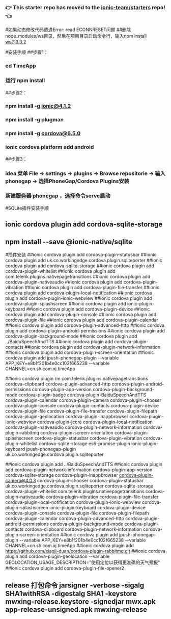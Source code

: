 ### :point_right: This starter repo has moved to the [ionic-team/starters](https://github.com/ionic-team/starters/tree/master/ionic-angular/official/tutorial) repo! :point_left:

#如果动态修改代码遭遇Error: read ECONNRESET问题
##删除node_modules/ws目录，然后在项目目录启动命令行，输入npm install ws@3.3.2


#安装手顺
##步骤1：
### cd TimeApp
### 运行 npm install
##步骤2：
### npm install -g ionic@4.1.2
### npm install -g plugman
### npm install -g cordova@6.5.0
### ionic cordova platform add android
##步骤3：
### idea 菜单 File -> settings -> plugins -> Browse repositorie -> 输入phonegap -> 选择PhoneGap/Cordova Plugins安装
### 新建服务器 phonegap ，选择命令serve启动

#SQLite插件安装手顺
## ionic cordova plugin add cordova-sqlite-storage
## npm install --save @ionic-native/sqlite

#插件安装
##ionic cordova plugin add cordova-plugin-statusbar
##ionic cordova plugin add uk.co.workingedge.cordova.plugin.sqliteporter
##ionic cordova plugin add cordova-sqlite-storage
##ionic cordova plugin add cordova-plugin-whitelist
##ionic cordova plugin add com.telerik.plugins.nativepagetransitions
##ionic cordova plugin add cordova-plugin-nativeaudio
##ionic cordova plugin add cordova-plugin-vibration
##ionic cordova plugin add cordova-plugin-file-transfer
##ionic cordova plugin add cordova-plugin-local-notification
##ionic cordova plugin add cordova-plugin-ionic-webview
##ionic cordova plugin add cordova-plugin-splashscreen
##ionic cordova plugin add ionic-plugin-keyboard
##ionic cordova plugin add cordova-plugin-device
##ionic cordova plugin add cordova-plugin-console
##ionic cordova plugin add cordova-plugin-file
##ionic cordova plugin add cordova-plugin-calendar
##ionic cordova plugin add cordova-plugin-advanced-http
##ionic cordova plugin add cordova-plugin-android-permissions
##ionic cordova plugin add cordova-plugin-background-mode
##ionic cordova plugin add ../BaiduSpeechAndTTS
##ionic cordova plugin add cordova-plugin-contacts
##ionic cordova plugin add cordova-plugin-network-information
##ionic cordova plugin add cordova-plugin-screen-orientation
##ionic cordova plugin add jpush-phonegap-plugin --variable APP_KEY=e8b1f201b4e0cc102f665238 --variable CHANNEL=cn.sh.com.xj.timeApp

##ionic cordova plugin rm com.telerik.plugins.nativepagetransitions cordova-clipboard cordova-plugin-advanced-http cordova-plugin-android-permissions  cordova-plugin-app-version  cordova-plugin-background-mode  cordova-plugin-badge  cordova-plugin-BaiduSpeechAndTTS  cordova-plugin-calendar  cordova-plugin-camera  cordova-plugin-chooser  cordova-plugin-console cordova-plugin-contacts  cordova-plugin-device  cordova-plugin-file  cordova-plugin-file-transfer  cordova-plugin-filepath  cordova-plugin-geolocation  cordova-plugin-inappbrowser  cordova-plugin-ionic-webview  cordova-plugin-jcore  cordova-plugin-local-notification  cordova-plugin-nativeaudio  cordova-plugin-network-information  cordova-plugin-rabbitmq  cordova-plugin-screen-orientation  cordova-plugin-splashscreen cordova-plugin-statusbar  cordova-plugin-vibration  cordova-plugin-whitelist  cordova-sqlite-storage es6-promise-plugin ionic-plugin-keyboard  jpush-phonegap-plugin  uk.co.workingedge.cordova.plugin.sqliteporter 




##ionic cordova plugin add ../BaiduSpeechAndTTS
##ionic cordova plugin add cordova-plugin-network-information cordova-plugin-app-version cordova-sqlite-storage cordova-plugin-inappbrowser cordova-plugin-camera@4.0.3 cordova-plugin-chooser cordova-plugin-statusbar uk.co.workingedge.cordova.plugin.sqliteporter cordova-sqlite-storage cordova-plugin-whitelist com.telerik.plugins.nativepagetransitions cordova-plugin-nativeaudio cordova-plugin-vibration cordova-plugin-file-transfer cordova-plugin-local-notification cordova-plugin-ionic-webview cordova-plugin-splashscreen ionic-plugin-keyboard cordova-plugin-device cordova-plugin-console cordova-plugin-file cordova-plugin-filepath cordova-plugin-calendar cordova-plugin-advanced-http cordova-plugin-android-permissions cordova-plugin-background-mode cordova-plugin-contacts cordova-clipboard cordova-plugin-network-information cordova-plugin-screen-orientation
##ionic cordova plugin add jpush-phonegap-plugin --variable APP_KEY=e8b1f201b4e0cc102f665238 --variable CHANNEL=cn.sh.com.xj.timeApp
##ionic cordova plugin add https://github.com/xiaoji-duan/cordova-plugin-rabbitmq.git
##ionic cordova plugin add cordova-plugin-geolocation --variable GEOLOCATION_USAGE_DESCRIPTION="使用定位以获得更准确的天气预报"
##ionic cordova plugin add cordova-plugin-file-opener2



## release 打包命令 jarsigner -verbose -sigalg SHA1withRSA -digestalg SHA1 -keystore mwxing-release.keystore -signedjar mwx.apk app-release-unsigned.apk mwxing-release
